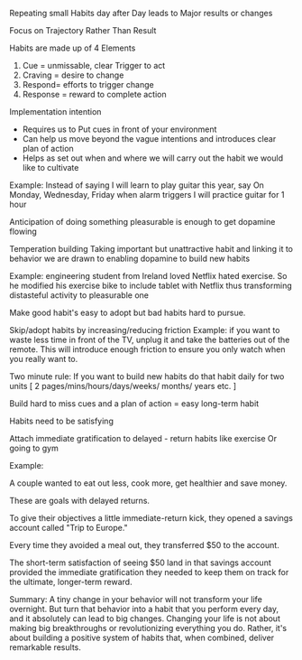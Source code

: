 Repeating small Habits day after Day leads to Major results or changes

Focus on Trajectory Rather Than Result

Habits are made up of 4 Elements
1. Cue = unmissable, clear Trigger to act
2. Craving = desire to change
3. Respond= efforts to trigger change
4. Response = reward to complete action 

Implementation intention
- Requires us to Put cues in front of your environment
- Can help us move beyond the vague intentions and introduces clear plan of action
- Helps as set out when and where we will carry out the habit we would like to cultivate

Example:
Instead of saying I will learn to play guitar this year, say
On Monday, Wednesday, Friday when alarm triggers I will practice guitar for 1 hour

Anticipation of doing something pleasurable is enough to get dopamine flowing

Temperation building
Taking important but unattractive habit and linking it to behavior we are drawn to enabling dopamine to build new habits

Example:
engineering student from Ireland loved Netflix hated exercise. So he modified his exercise bike to include tablet with Netflix thus transforming distasteful activity to pleasurable one

Make good habit's easy to adopt but bad habits hard to pursue.

Skip/adopt  habits by increasing/reducing friction 
Example:
if you want to waste less time in front of the TV, unplug it and take the batteries out of the remote. This will introduce enough friction to ensure you only watch when you really want to.

Two minute rule:
If you want to build new habits do that habit daily for two units 
[ 2 pages/mins/hours/days/weeks/ months/ years etc. ]

Build hard to miss cues and a plan of action = easy long-term habit

Habits need to be satisfying

Attach immediate gratification to delayed - return habits like exercise Or going to gym 

Example:

 A couple wanted to eat out less, cook more, get healthier and save money. 

These are goals with delayed returns.

To give their objectives a little immediate-return kick, they opened a savings account called "Trip to Europe." 

Every time they avoided a meal out, they transferred $50 to the account. 

The short-term satisfaction of seeing $50 land in that savings account provided the immediate gratification they needed to keep them on track for the ultimate, longer-term reward.

Summary:
A tiny change in your behavior will not transform your life overnight. 
But turn that behavior into a habit that you perform every day, and it absolutely can lead to big changes. 
Changing your life is not about making big breakthroughs or revolutionizing everything you do. 
Rather, it's about building a positive system of habits that, when combined, deliver remarkable results.